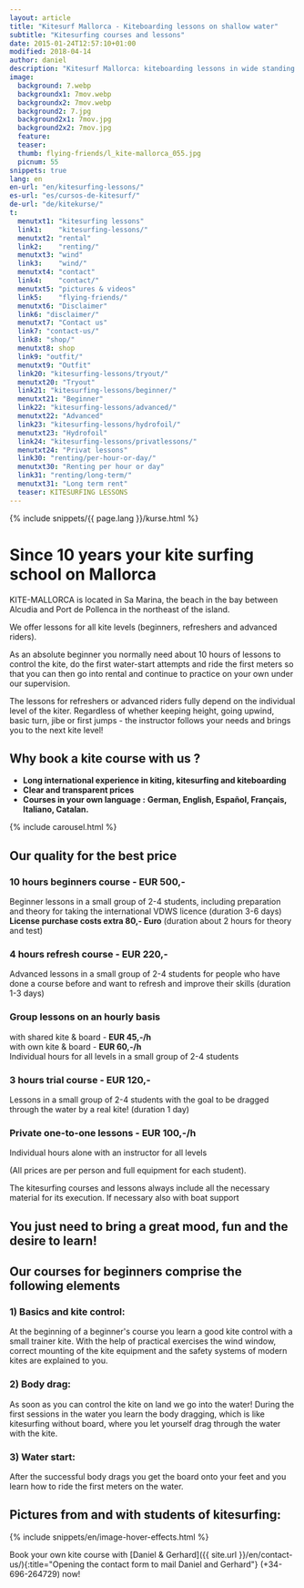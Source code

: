 ```yaml
---
layout: article
title: "Kitesurf Mallorca - Kiteboarding lessons on shallow water"
subtitle: "Kitesurfing courses and lessons"
date: 2015-01-24T12:57:10+01:00
modified: 2018-04-14
author: daniel
description: "Kitesurf Mallorca: kiteboarding lessons in wide standing area and flat water with all gear for each student"
image:
  background: 7.webp
  backgroundx1: 7mov.webp
  backgroundx2: 7mov.webp
  background2: 7.jpg
  background2x1: 7mov.jpg
  background2x2: 7mov.jpg
  feature:
  teaser:
  thumb: flying-friends/l_kite-mallorca_055.jpg
  picnum: 55
snippets: true
lang: en
en-url: "en/kitesurfing-lessons/"
es-url: "es/cursos-de-kitesurf/"
de-url: "de/kitekurse/"
t:
  menutxt1: "kitesurfing lessons"
  link1:    "kitesurfing-lessons/"
  menutxt2: "rental"
  link2:    "renting/"
  menutxt3: "wind"
  link3:    "wind/"
  menutxt4: "contact"
  link4:    "contact/"
  menutxt5: "pictures & videos"
  link5:    "flying-friends/"
  menutxt6: "Disclaimer"
  link6: "disclaimer/"
  menutxt7: "Contact us"
  link7: "contact-us/"
  link8: "shop/"
  menutxt8: shop
  link9: "outfit/"
  menutxt9: "Outfit"
  link20: "kitesurfing-lessons/tryout/"
  menutxt20: "Tryout"
  link21: "kitesurfing-lessons/beginner/"
  menutxt21: "Beginner"
  link22: "kitesurfing-lessons/advanced/"
  menutxt22: "Advanced"
  link23: "kitesurfing-lessons/hydrofoil/"
  menutxt23: "Hydrofoil"
  link24: "kitesurfing-lessons/privatlessons/"
  menutxt24: "Privat lessons"
  link30: "renting/per-hour-or-day/"
  menutxt30: "Renting per hour or day"
  link31: "renting/long-term/"
  menutxt31: "Long term rent"
  teaser: KITESURFING LESSONS
---
```

{% include snippets/{{ page.lang }}/kurse.html %}
# Since 10 years your kite surfing school on Mallorca

KITE-MALLORCA is located in Sa Marina, the beach in the bay between Alcudia and Port de Pollenca in the northeast of the island.  

We offer lessons for all kite levels (beginners, refreshers and advanced riders).  

As an absolute beginner you normally need about 10 hours of lessons to control the kite, do the first water-start attempts and ride the first meters so that you can then go into rental and continue to practice on your own under our supervision.  

The lessons for refreshers or advanced riders fully depend on the individual level of the kiter. Regardless of whether keeping height, going upwind, basic turn, jibe or first jumps - the instructor follows your needs and brings you to the next kite level!  

## Why book a kite course with us ?
* **Long international experience in kiting, kitesurfing and kiteboarding**
* **Clear and transparent prices**
* **Courses in your own language :**
**German, English, Español, Français, Italiano, Catalan.**

{% include carousel.html %}  

## Our quality for the best price  

### 10 hours beginners course - **EUR 500,-**  
Beginner lessons in a small group of 2-4 students, including preparation and theory for taking the international VDWS licence (duration 3-6 days)  
**License purchase costs extra 80,- Euro** (duration about 2 hours for theory and test)  

### 4 hours refresh course - **EUR 220,-**  
Advanced lessons in a small group of 2-4 students for people who have done a course before and want to refresh and improve their skills (duration 1-3 days)  
### Group lessons on an hourly basis  
with shared kite & board - **EUR 45,-/h**  
with own kite & board - **EUR 60,-/h**  
Individual hours for all levels in a small group of 2-4 students  

### 3 hours trial course - **EUR 120,-**  
Lessons in a small group of 2-4 students with the goal to be dragged through the water by a real kite! (duration 1 day)  

### Private one-to-one lessons - **EUR 100,-/h**  
Individual hours alone with an instructor for all levels

(All prices are per person and full equipment for each student).

The kitesurfing courses and lessons always include all the necessary material for its execution. If necessary also with boat support 

## **You just need to bring a great mood, fun and the desire to learn!**  

## **Our courses for beginners comprise the following elements**  

### 1) Basics and kite control:  
At the beginning of a beginner's course you learn a good kite control with a small trainer kite. With the help of practical exercises the wind window, correct mounting of the kite equipment and the safety systems of modern kites are explained to you.  

### 2) Body drag:  
As soon as you can control the kite on land we go into the water! During the first sessions in the water you learn the body dragging, which is like kitesurfing without board, where you let yourself drag through the water with the kite.  

### 3) Water start:  
After the successful body drags you get the board onto your feet and you learn how to ride the first meters on the water.  

## Pictures from and with students of kitesurfing:  

{% include snippets/en/image-hover-effects.html %}  
  
Book your own kite course with [Daniel & Gerhard]({{ site.url }}/en/contact-us/){:title="Opening the contact form to mail Daniel and Gerhard"} (+34-696-264729) now!  
